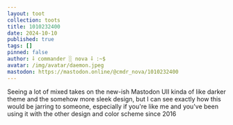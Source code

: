 ```yaml
---
layout: toot
collection: toots
title: 1010232400
date: 2024-10-10
published: true
tags: []
pinned: false
author: ⸸ commander ░ nova ⸸ :~$
avatar: /img/avatar/daemon.jpeg
mastodon: https://mastodon.online/@cmdr_nova/1010232400
---
```


Seeing a lot of mixed takes on the new-ish Mastodon UII kinda of like darker theme and the somehow more sleek design, but I can see exactly how this would be jarring to someone, especially if you're like me and you've been using it with the other design and color scheme since 2016
